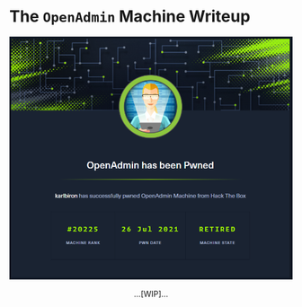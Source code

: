 # The `OpenAdmin` Machine Writeup

![openadmin_pwned](/assets/openadmin_pwned.png)

<p align="center">
...[WIP]...
</p>